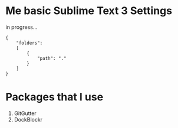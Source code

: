 # Me basic Sublime Text 3 Settings

in progress...

```
{
	"folders":
	[
		{
			"path": "."
		}
	]
}
```

# Packages that I use

1. GitGutter
1. DockBlockr